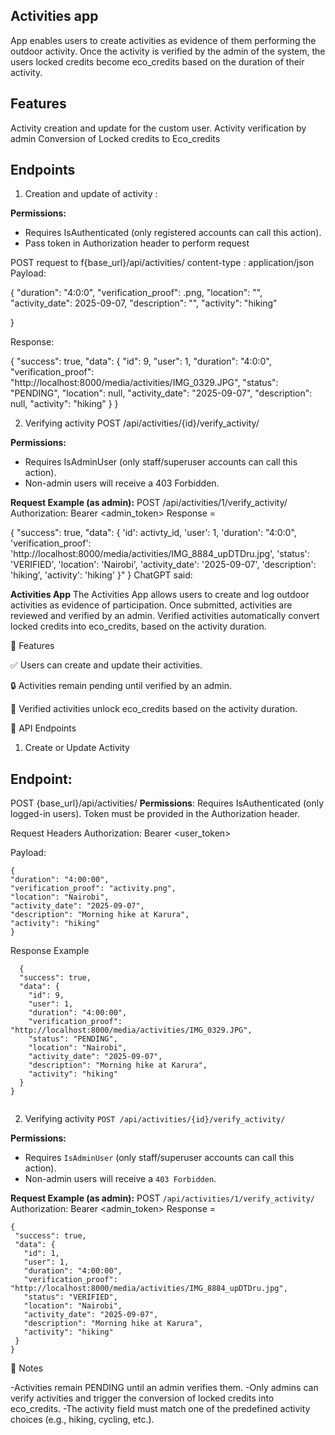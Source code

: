 ## Activities app
App enables users to create activities as evidence of them performing the outdoor activity.
Once the activity is  verified by the admin of the system, the users locked credits become eco_credits based on the duration 
of their activity.


## Features
Activity creation and update for the custom user.
Activity verification by admin
Conversion of Locked credits to Eco_credits


## Endpoints
1. Creation and update of activity  : 

**Permissions:**  
- Requires IsAuthenticated (only registered accounts can call this action).  
- Pass token in Authorization header to perform request

POST request to f{base_url}/api/activities/
content-type : application/json
Payload:
  
{
    "duration": "4:0:0",
    "verification_proof": .png,
    "location": "",
    "activity_date": 2025-09-07,
    "description": "",
    "activity": "hiking"
    
}


Response:

{
    "success": true,
    "data": {
    "id": 9,
    "user": 1,
    "duration": "4:0:0",
    "verification_proof": "http://localhost:8000/media/activities/IMG_0329.JPG",
    "status": "PENDING",
    "location": null,
    "activity_date": "2025-09-07",
    "description": null,
    "activity": "hiking"
    }
}

2. Verifying activity
POST /api/activities/{id}/verify_activity/

**Permissions:**  
- Requires IsAdminUser (only staff/superuser accounts can call this action).  
- Non-admin users will receive a 403 Forbidden.

**Request Example (as admin):**
POST /api/activities/1/verify_activity/
Authorization: Bearer <admin_token>
Response = 
 
{
    "success": true,
    "data": {
    'id': activty_id,
    'user': 1, 
    'duration': "4:0:0", 
    'verification_proof': 'http://localhost:8000/media/activities/IMG_8884_upDTDru.jpg', 
    'status': 'VERIFIED', 
    'location': 'Nairobi',
    'activity_date': '2025-09-07',
    'description': 'hiking', 
    'activity': 'hiking'
    }"
}
ChatGPT said:

**Activities App**
The Activities App allows users to create and log outdoor activities as evidence of participation.
Once submitted, activities are reviewed and verified by an admin.
Verified activities automatically convert locked credits into eco_credits, based on the activity duration.

🚀 Features

✅ Users can create and update their activities.

🔒 Activities remain pending until verified by an admin.

🌱 Verified activities unlock eco_credits based on the activity duration.

📡 API Endpoints
1. Create or Update Activity

## Endpoint:
POST {base_url}/api/activities/
**Permissions**:
   Requires IsAuthenticated (only logged-in users).
   Token must be provided in the Authorization header.

Request Headers
  Authorization: Bearer <user_token>

  Payload:
  ```
{
  "duration": "4:00:00",
  "verification_proof": "activity.png",
  "location": "Nairobi",
  "activity_date": "2025-09-07",
  "description": "Morning hike at Karura",
  "activity": "hiking"
}

  ```
Response Example
```
  {
  "success": true,
  "data": {
    "id": 9,
    "user": 1,
    "duration": "4:00:00",
    "verification_proof": "http://localhost:8000/media/activities/IMG_0329.JPG",
    "status": "PENDING",
    "location": "Nairobi",
    "activity_date": "2025-09-07",
    "description": "Morning hike at Karura",
    "activity": "hiking"
  }
}


```

2. Verifying activity
`POST /api/activities/{id}/verify_activity/`

**Permissions:**  
- Requires `IsAdminUser` (only staff/superuser accounts can call this action).  
- Non-admin users will receive a `403 Forbidden`.

**Request Example (as admin):**
POST `/api/activities/1/verify_activity/`
Authorization: Bearer <admin_token>
Response = 
 ```
{
  "success": true,
  "data": {
    "id": 1,
    "user": 1,
    "duration": "4:00:00",
    "verification_proof": "http://localhost:8000/media/activities/IMG_8884_upDTDru.jpg",
    "status": "VERIFIED",
    "location": "Nairobi",
    "activity_date": "2025-09-07",
    "description": "Morning hike at Karura",
    "activity": "hiking"
  }
}

```
📝 Notes

-Activities remain PENDING until an admin verifies them.
-Only admins can verify activities and trigger the conversion of locked credits into eco_credits.
-The activity field must match one of the predefined activity choices (e.g., hiking, cycling, etc.).
